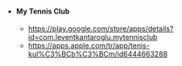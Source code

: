 - #### My Tennis Club
  - https://play.google.com/store/apps/details?id=com.leventkantaroglu.mytennisclub
  - https://apps.apple.com/tr/app/tenis-kul%C3%BCb%C3%BCm/id6444663288
